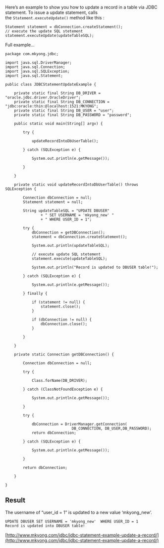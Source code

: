 Here’s an example to show you how to update a record in a table via JDBC statement. To issue a update statement, calls the `Statement.executeUpdate()` method like this :

    Statement statement = dbConnection.createStatement();
    // execute the update SQL stetement
    statement.executeUpdate(updateTableSQL);

Full example…

    package com.mkyong.jdbc;

    import java.sql.DriverManager;
    import java.sql.Connection;
    import java.sql.SQLException;
    import java.sql.Statement;

    public class JDBCStatementUpdateExample {

    	private static final String DB_DRIVER = "oracle.jdbc.driver.OracleDriver";
    	private static final String DB_CONNECTION = "jdbc:oracle:thin:@localhost:1521:MKYONG";
    	private static final String DB_USER = "user";
    	private static final String DB_PASSWORD = "password";

    	public static void main(String[] argv) {

    		try {

    			updateRecordIntoDbUserTable();

    		} catch (SQLException e) {

    			System.out.println(e.getMessage());

    		}

    	}

    	private static void updateRecordIntoDbUserTable() throws SQLException {

    		Connection dbConnection = null;
    		Statement statement = null;

    		String updateTableSQL = "UPDATE DBUSER"
    				+ " SET USERNAME = 'mkyong_new' "
    				+ " WHERE USER_ID = 1";

    		try {
    			dbConnection = getDBConnection();
    			statement = dbConnection.createStatement();

    			System.out.println(updateTableSQL);

    			// execute update SQL stetement
    			statement.execute(updateTableSQL);

    			System.out.println("Record is updated to DBUSER table!");

    		} catch (SQLException e) {

    			System.out.println(e.getMessage());

    		} finally {

    			if (statement != null) {
    				statement.close();
    			}

    			if (dbConnection != null) {
    				dbConnection.close();
    			}

    		}

    	}

    	private static Connection getDBConnection() {

    		Connection dbConnection = null;

    		try {

    			Class.forName(DB_DRIVER);

    		} catch (ClassNotFoundException e) {

    			System.out.println(e.getMessage());

    		}

    		try {

    			dbConnection = DriverManager.getConnection(
                                  DB_CONNECTION, DB_USER,DB_PASSWORD);
    			return dbConnection;

    		} catch (SQLException e) {

    			System.out.println(e.getMessage());

    		}

    		return dbConnection;

    	}

    }

## Result

The username of “user_id = 1” is updated to a new value ‘mkyong_new’.

    UPDATE DBUSER SET USERNAME = 'mkyong_new'  WHERE USER_ID = 1
    Record is updated into DBUSER table!

[http://www.mkyong.com/jdbc/jdbc-statement-example-update-a-record/](http://www.mkyong.com/jdbc/jdbc-statement-example-update-a-record/)
